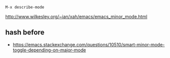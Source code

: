 `M-x describe-mode`

http://www.wilkesley.org/~ian/xah/emacs/emacs_minor_mode.html

## hash before

- https://emacs.stackexchange.com/questions/10510/smart-minor-mode-toggle-depending-on-major-mode